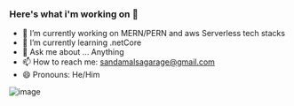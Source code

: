 ### Here's what i'm working on 👋

- 🔭 I’m currently working on MERN/PERN and aws Serverless tech stacks
- 🌱 I’m currently learning .netCore
- 💬 Ask me about ... Anything
- 📫 How to reach me: sandamalsagarage@gmail.com
- 😄 Pronouns: He/Him

![image](https://github.com/saadeghi/saadeghi/blob/master/dino.gif)
